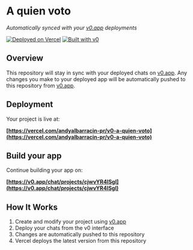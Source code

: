 # A quien voto

*Automatically synced with your [v0.app](https://v0.app) deployments*

[![Deployed on Vercel](https://img.shields.io/badge/Deployed%20on-Vercel-black?style=for-the-badge&logo=vercel)](https://vercel.com/andyalbarracin-pr/v0-a-quien-voto)
[![Built with v0](https://img.shields.io/badge/Built%20with-v0.app-black?style=for-the-badge)](https://v0.app/chat/projects/cjwvYR4ISgI)

## Overview

This repository will stay in sync with your deployed chats on [v0.app](https://v0.app).
Any changes you make to your deployed app will be automatically pushed to this repository from [v0.app](https://v0.app).

## Deployment

Your project is live at:

**[https://vercel.com/andyalbarracin-pr/v0-a-quien-voto](https://vercel.com/andyalbarracin-pr/v0-a-quien-voto)**

## Build your app

Continue building your app on:

**[https://v0.app/chat/projects/cjwvYR4ISgI](https://v0.app/chat/projects/cjwvYR4ISgI)**

## How It Works

1. Create and modify your project using [v0.app](https://v0.app)
2. Deploy your chats from the v0 interface
3. Changes are automatically pushed to this repository
4. Vercel deploys the latest version from this repository